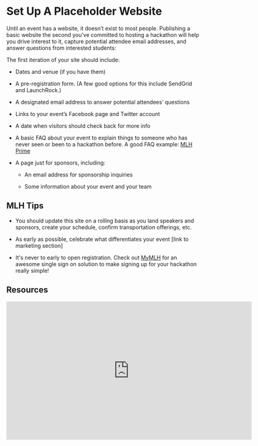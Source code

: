 # Set Up A Placeholder Website

Until an event has a website, it doesn’t exist to most people. Publishing a basic website the second you’ve committed to hosting a hackathon will help you drive interest to it, capture potential attendee email addresses, and answer questions from interested students:

The first iteration of your site should include:

* Dates and venue (if you have them)

* A pre-registration form. (A few good options for this include SendGrid and LaunchRock.)

* A designated email address to answer potential attendees’ questions

* Links to your event’s Facebook page and Twitter account

* A date when visitors should check back for more info
    
* A basic FAQ about your event to explain things to someone who has never seen or been to a hackathon before. A good FAQ example: [MLH Prime](http://prime.mlh.io/#faqs)

* A page just for sponsors, including:

    * An email address for sponsorship inquiries
    
    * Some information about your event and your team



## MLH Tips

* You should update this site on a rolling basis as you land speakers and sponsors, create your schedule, confirm transportation offerings, etc.

* As early as possible, celebrate what differentiates your event [link to marketing section]

* It's never to early to open registration. Check out [MyMLH](my.mlh.io) for an awesome single sign on solution to make signing up for your hackathon really simple! 
 
## Resources

<iframe width="640" height="360" src="https://www.youtube.com/embed/ukSrPm1Zews" frameborder="0" allowfullscreen="allowfullscreen"></iframe>